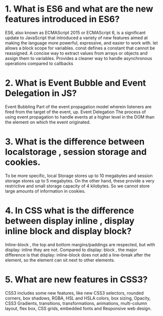 # 1. What is ES6 and what are the new features introduced in ES6?
ES6, also known as ECMAScript 2015 or ECMAScript 6, is a significant update to JavaScript that introduced a variety of new features aimed at making the language more powerful, expressive, and easier to work with.
let allows a block scope for variables. const defines a constant that cannot be reassigned. A concise way to extract values from arrays or objects and assign them to variables. Provides a cleaner way to handle asynchronous operations compared to callbacks
# 2. What is Event Bubble and Event Delegation in JS?
Event Bubbling Part of the event propagation model wherein listeners are fired from the target of the event, up. Event Delegation The process of using event propagation to handle events at a higher level in the DOM than the element on which the event originated.
# 3. What is the difference between localstorage , session storage and cookies.
To be more specific, local Storage stores up to 10 megabytes and session storage stores up to 5 megabytes. On the other hand, these provide a very restrictive and small storage capacity of 4 kilobytes. So we cannot store large amounts of information in cookies.
# 4. In CSS what is the difference between display inline , display inline block and display block?
Inline-block , the top and bottom margins/paddings are respected, but with display: inline they are not. Compared to display: block , the major difference is that display: inline-block does not add a line-break after the element, so the element can sit next to other elements.

# 5. What are new features in CSS3?
CSS3 includes some new features, like new CSS3 selectors, rounded corners, box shadows, RGBA, HSL and HSLA colors, box sizing, Opacity, CSS3 Gradients, transitions, transformations, animations, multi-column layout, flex box, CSS grids, embedded fonts and Responsive web design.
